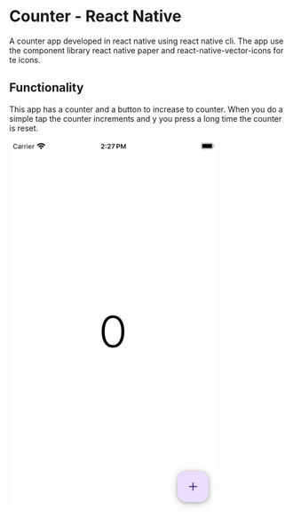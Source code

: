 # Counter - React Native

A counter app developed in react native using react native cli. The app use the component library react native paper and react-native-vector-icons for te icons.

## Functionality

This app has a counter and a button to increase to counter. When you do a simple tap the counter increments and y you press a long time the counter is reset.

![Image of the app](./src/assets/counterApp.jpg)
